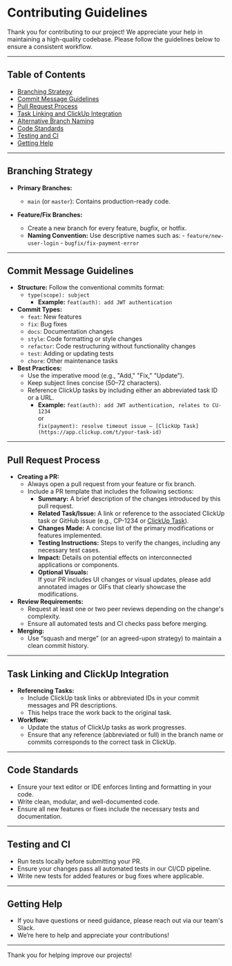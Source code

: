 # Contributing Guidelines

Thank you for contributing to our project! We appreciate your help in maintaining a high-quality codebase. Please follow the guidelines below to ensure a consistent workflow.

---

## Table of Contents

- [Branching Strategy](#branching-strategy)
- [Commit Message Guidelines](#commit-message-guidelines)
- [Pull Request Process](#pull-request-process)
- [Task Linking and ClickUp Integration](#task-linking-and-clickup-integration)
- [Alternative Branch Naming](#alternative-branch-naming)
- [Code Standards](#code-standards)
- [Testing and CI](#testing-and-ci)
- [Getting Help](#getting-help)

---

## Branching Strategy

- **Primary Branches:**

  - `main` (or `master`): Contains production-ready code.
  <!-- - `develop`: A staging branch for integration (if used). -->

- **Feature/Fix Branches:**
  - Create a new branch for every feature, bugfix, or hotfix.
  - **Naming Convention:** Use descriptive names such as: - `feature/new-user-login` - `bugfix/fix-payment-error`
  <!-- - **Release Branches:**
  - Use `release/` branches when preparing a new version for production. -->

---

## Commit Message Guidelines

- **Structure:** Follow the conventional commits format:
  - `type(scope): subject`
    - **Example:** `feat(auth): add JWT authentication`
- **Commit Types:**
  - `feat`: New features
  - `fix`: Bug fixes
  - `docs`: Documentation changes
  - `style`: Code formatting or style changes
  - `refactor`: Code restructuring without functionality changes
  - `test`: Adding or updating tests
  - `chore`: Other maintenance tasks
- **Best Practices:**
  - Use the imperative mood (e.g., "Add," "Fix," "Update").
  - Keep subject lines concise (50–72 characters).
  - Reference ClickUp tasks by including either an abbreviated task ID or a URL.
    - **Example:** `feat(auth): add JWT authentication, relates to CU-1234`  
      or  
      `fix(payment): resolve timeout issue – [ClickUp Task](https://app.clickup.com/t/your-task-id)`

---

## Pull Request Process

- **Creating a PR:**
  - Always open a pull request from your feature or fix branch.
  - Include a PR template that includes the following sections:
    - **Summary:** A brief description of the changes introduced by this pull request.
    - **Related Task/Issue:** A link or reference to the associated ClickUp task or GitHub issue (e.g., CP-1234 or [ClickUp Task](https://app.clickup.com/t/your-task-id)).
    - **Changes Made:** A concise list of the primary modifications or features implemented.
    - **Testing Instructions:** Steps to verify the changes, including any necessary test cases.
    - **Impact:** Details on potential effects on interconnected applications or components.
    - **Optional Visuals:**  
      If your PR includes UI changes or visual updates, please add annotated images or GIFs that clearly showcase the modifications.
- **Review Requirements:**
  - Request at least one or two peer reviews depending on the change's complexity.
  - Ensure all automated tests and CI checks pass before merging.
- **Merging:**
  - Use “squash and merge” (or an agreed-upon strategy) to maintain a clean commit history.

---

## Task Linking and ClickUp Integration

- **Referencing Tasks:**
  - Include ClickUp task links or abbreviated IDs in your commit messages and PR descriptions.
  - This helps trace the work back to the original task.
- **Workflow:**
  - Update the status of ClickUp tasks as work progresses.
  - Ensure that any reference (abbreviated or full) in the branch name or commits corresponds to the correct task in ClickUp.

---

## Code Standards

- Ensure your text editor or IDE enforces linting and formatting in your code.
- Write clean, modular, and well-documented code.
- Ensure all new features or fixes include the necessary tests and documentation.

---

## Testing and CI

- Run tests locally before submitting your PR.
- Ensure your changes pass all automated tests in our CI/CD pipeline.
- Write new tests for added features or bug fixes where applicable.

---

## Getting Help

- If you have questions or need guidance, please reach out via our team's Slack.
- We’re here to help and appreciate your contributions!

---

Thank you for helping improve our projects!

